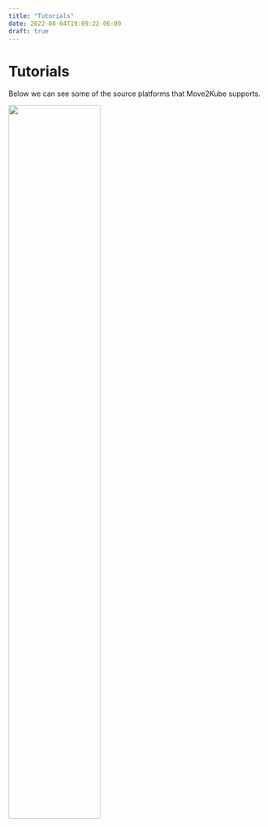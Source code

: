 ```yaml
---
title: "Tutorials"
date: 2022-08-04T19:09:22-06:00
draft: true
---
```




# Tutorials

Below we can see some of the source platforms that Move2Kube supports.

<img src="{{ site.baseurl }}/assets/images/m2k-usecases.png" width="60%"/>
